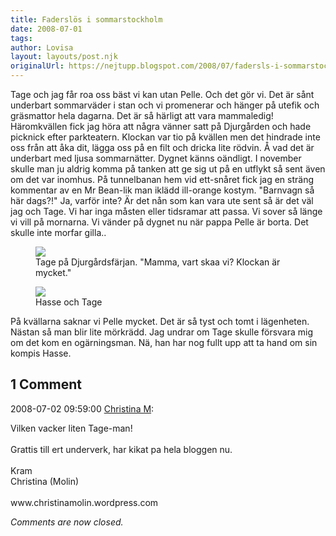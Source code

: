 ```yaml
---
title: Faderslös i sommarstockholm
date: 2008-07-01
tags: 	
author: Lovisa
layout: layouts/post.njk
originalUrl: https://nejtupp.blogspot.com/2008/07/fadersls-i-sommarstockholm.html
---
```


Tage och jag får roa oss bäst vi kan utan Pelle. Och det gör vi.  Det är sånt underbart  sommarväder i stan och vi promenerar och hänger på utefik och gräsmattor hela dagarna. Det är så härligt att vara mammaledig! Häromkvällen fick jag höra att några vänner satt på Djurgården och hade picknick efter parkteatern. Klockan var tio på kvällen men det hindrade inte oss från att åka dit, lägga oss på en filt och dricka lite rödvin. Å vad det är underbart med ljusa sommarnätter. Dygnet känns oändligt. I november skulle man ju aldrig komma på tanken att ge sig ut på en utflykt så sent även om det var inomhus. På tunnelbanan hem vid ett-snåret fick jag en sträng kommentar av en Mr Bean-lik man iklädd ill-orange kostym. "Barnvagn så här dags?!" Ja, varför inte? Är det nån som kan vara ute sent så är det väl jag och Tage. Vi har inga måsten eller tidsramar att passa. Vi sover så länge vi vill på mornarna. Vi vänder på dygnet nu när pappa Pelle är borta. Det skulle inte morfar gilla..

<figure>
	 <img src="../../../img/2008/07/Djurgårdsfärjan700.jpg">
	<figcaption>Tage på Djurgårdsfärjan. "Mamma, vart skaa vi? Klockan är mycket."</figcaption>
</figure>

<figure>
	<img src="../../../img/2008/07/HasseochTage700.jpg">
	<figcaption>Hasse och Tage</figcaption>
</figure>

På kvällarna saknar vi Pelle mycket. Det är så tyst och tomt i lägenheten. Nästan så man blir lite mörkrädd. Jag undrar om Tage skulle försvara mig om det kom en ogärningsman. Nä, han har nog fullt upp att ta hand om sin kompis Hasse.

<div class="comments">
	<div class="comments-header"><h2>1 Comment</h2></div>
	<div class="comments-body">
			<div class="comment" id="comment-8598248897393578025">
				<p class="comment-header">
					<date datetime="2008-07-02T09:59:00.000+02:00">2008-07-02 09:59:00</date> 
					<a href="https://www.blogger.com/profile/00777292339669888348" rel="nofollow">Christina M</a>:
				</p>
				<div class="comment-content"><p>Vilken vacker liten Tage-man!<BR/><BR/>Grattis till ert underverk, har kikat pa hela bloggen nu.<BR/><BR/>Kram <BR/>Christina (Molin)<BR/><BR/>www.christinamolin.wordpress.com</p></div>
				<div class="comment-footer"></div>
			</div></div>
	<p class="comments-footer"><em>Comments are now closed.</em></p>
</div>